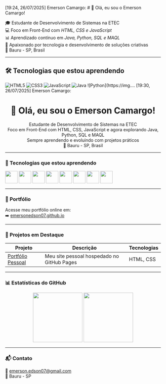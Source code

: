 [19:24, 26/07/2025] Emerson Camargo: # 👋 Olá, eu sou o Emerson Camargo!

🎓 Estudante de Desenvolvimento de Sistemas na ETEC  
💻 Foco em Front-End com *HTML, CSS e JavaScript*  
📊 Aprendizado contínuo em *Java, Python, SQL e MAQL*  
🚀 Apaixonado por tecnologia e desenvolvimento de soluções criativas  
📍 Bauru - SP, Brasil  

---

## 🛠️ Tecnologias que estou aprendendo

![HTML5](https://img.shields.io/badge/HTML5-E34F26?style=for-the-badge&logo=html5&logoColor=white)
![CSS3](https://img.shields.io/badge/CSS3-1572B6?style=for-the-badge&logo=css3&logoColor=white)
![JavaScript](https://img.shields.io/badge/JavaScript-F7DF1E?style=for-the-badge&logo=javascript&logoColor=black)
![Java](https://img.shields.io/badge/Java-ED8B00?style=for-the-badge&logo=java&logoColor=white)
![Python](https://img.…
[19:30, 26/07/2025] Emerson Camargo: <h1 align="center">👋 Olá, eu sou o Emerson Camargo!</h1>

<p align="center">
  Estudante de Desenvolvimento de Sistemas na ETEC<br>
  Foco em Front-End com HTML, CSS, JavaScript e agora explorando Java, Python, SQL e MAQL<br>
  Sempre aprendendo e evoluindo com projetos práticos<br>
  📍 Bauru - SP, Brasil
</p>

---

### 🚀 Tecnologias que estou aprendendo
<p>
  <img src="https://cdn.jsdelivr.net/gh/devicons/devicon/icons/html5/html5-original.svg" width="40" />
  <img src="https://cdn.jsdelivr.net/gh/devicons/devicon/icons/css3/css3-original.svg" width="40" />
  <img src="https://cdn.jsdelivr.net/gh/devicons/devicon/icons/javascript/javascript-original.svg" width="40" />
  <img src="https://cdn.jsdelivr.net/gh/devicons/devicon/icons/java/java-original.svg" width="40" />
  <img src="https://cdn.jsdelivr.net/gh/devicons/devicon/icons/python/python-original.svg" width="40" />
  <img src="https://cdn.jsdelivr.net/gh/devicons/devicon/icons/mysql/mysql-original.svg" width="40" />
  <img src="https://cdn.jsdelivr.net/gh/devicons/devicon/icons/git/git-original.svg" width="40" />
  <img src="https://cdn.jsdelivr.net/gh/devicons/devicon/icons/github/github-original.svg" width="40" />
</p>

---

### 📁 Portfólio
Acesse meu portfólio online em:  
➡️ [emersonedson07.github.io](https://emersonedson07.github.io)

---

### 📌 Projetos em Destaque
| Projeto | Descrição | Tecnologias |
|--------|-----------|-------------|
| [Portfólio Pessoal](https://github.com/emersonedson07/emersonedson07.github.io) | Meu site pessoal hospedado no GitHub Pages | HTML, CSS |

---

### 📊 Estatísticas do GitHub
<div align="center">
  <img height="160em" src="https://github-readme-stats.vercel.app/api?username=emersonedson07&show_icons=true&theme=tokyonight"/>
  <img height="160em" src="https://github-readme-stats.vercel.app/api/top-langs/?username=emersonedson07&layout=compact&theme=tokyonight"/>
</div>

---

### 📬 Contato
📧 emerson.edson07@gmail.com  
📍 Bauru - SP
